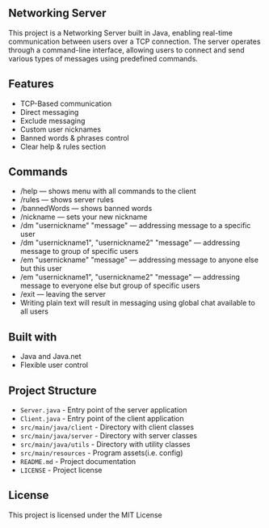## Networking Server
This project is a Networking Server built in Java, enabling real-time communication between users over a TCP connection. 
The server operates through a command-line interface, allowing users to connect and send various types of messages using predefined commands.

## Features
- TCP-Based communication
- Direct messaging
- Exclude messaging
- Custom user nicknames
- Banned words & phrases control
- Clear help & rules section

## Commands
- /help — shows menu with all commands to the client
- /rules — shows server rules
- /bannedWords — shows banned words
- /nickname — sets your new nickname
- /dm "usernickname" "message" — addressing message to a specific user
- /dm "usernickname1", "usernickname2" "message" — addressing message to group of specific users
- /em "usernickname" "message" — addressing message to anyone else but this user
- /em "usernickname1", "usernickname2" "message" — addressing message to everyone else but group of specific users
- /exit — leaving the server
- Writing plain text will result in messaging using global chat available to all users

## Built with
- Java and Java.net
- Flexible user control

## Project Structure
- `Server.java` - Entry point of the server application
- `Client.java` - Entry point of the client application
- `src/main/java/client` - Directory with client classes
- `src/main/java/server` - Directory with server classes
- `src/main/java/utils` - Directory with utility classes
- `src/main/resources` - Program assets(i.e. config)
- `README.md` - Project documentation
- `LICENSE` - Project license
  
## License
This project is licensed under the MIT License
